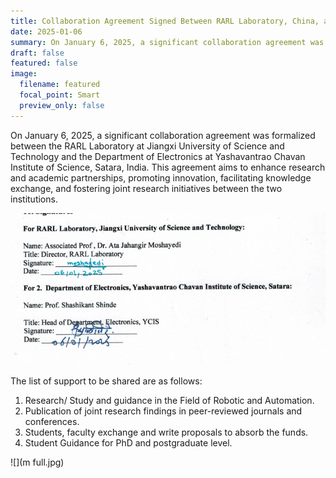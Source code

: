 ```yaml
---
title: Collaboration Agreement Signed Between RARL Laboratory, China, and Yashavantrao Chavan Institute of Science, Satara, India
date: 2025-01-06
summary: On January 6, 2025, a significant collaboration agreement was formalized between the RARL Laboratory at Jiangxi University of Science and Technology and the Department of Electronics at Yashavantrao Chavan Institute of Science, Satara, India. This agreement aims to enhance research and academic partnerships, promoting innovation, facilitating knowledge exchange, and fostering joint research initiatives between the two institutions.
draft: false
featured: false
image:
  filename: featured
  focal_point: Smart
  preview_only: false
---
```


On January 6, 2025, a significant collaboration agreement was formalized between the RARL Laboratory at Jiangxi University of Science and Technology and the Department of Electronics at Yashavantrao Chavan Institute of Science, Satara, India. This agreement aims to enhance research and academic partnerships, promoting innovation, facilitating knowledge exchange, and fostering joint research initiatives between the two institutions.

![](signature.png)


The list of support to be shared are as follows:

1. Research/ Study and guidance in the Field of Robotic and Automation.
2. Publication of joint research findings in peer-reviewed journals and conferences.
3. Students, faculty exchange and write proposals to absorb the funds.
4. Student Guidance for PhD and postgraduate level.


![](m full.jpg)

